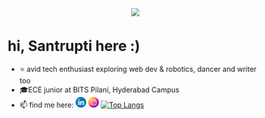 <p align="center"><img height="300", src="https://github.com/lazybug19/lazybug19/assets/105040967/7534b66d-1293-45fd-be90-ddddbbc533f9"></p>


# hi, Santrupti here :)

<!--
**lazybug19/lazybug19** is a ✨ _special_ ✨ repository because its `README.md` (this file) appears on your GitHub profile.
-->
- ⭐ avid tech enthusiast exploring web dev & robotics, dancer and writer too
- 🎓ECE junior at BITS Pilani, Hyderabad Campus
- 📫 find me here: <a href="https://www.linkedin.com/in/santruptibehera/"><img src="https://raw.githubusercontent.com/lazybug19/lazybug19/main/imgs/linkedin.png" alt="icon | LinkedIn" width="21px"/></a>  <a href="https://www.instagram.com/_santruptiiiiii__/"><img src="https://raw.githubusercontent.com/lazybug19/lazybug19/main/imgs/instagram.png" alt="icon | Instagram" width="21px"/></a>
[![Top Langs](https://github-readme-stats.vercel.app/api/top-langs/?username=lazybug19&layout=compact)](https://github.com/lazybug19)
